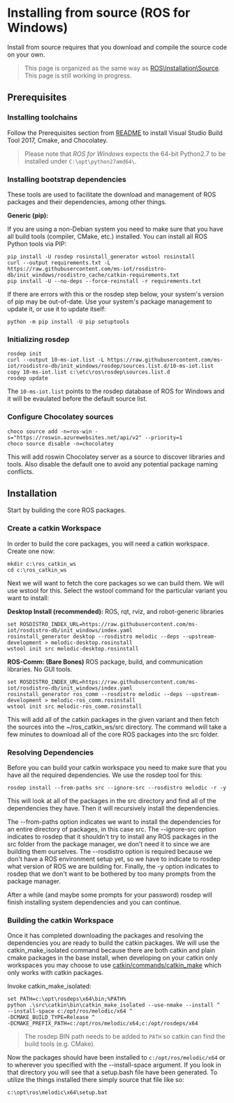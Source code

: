 # Installing from source (ROS for Windows)
Install from source requires that you download and compile the source code on your own.

> This page is organized as the same way as [ROS\Installation\Source](http://wiki.ros.org/Installation/Source). This page is still working in progress.

## Prerequisites
### Installing toolchains
Follow the Prerequisites section from [README](/README.md) to install Visual Studio Build Tool 2017, Cmake, and Chocolatey.

> Please note that *ROS for Windows* expects the 64-bit Python2.7 to be installed under `C:\opt\python27amd64\`.

### Installing bootstrap dependencies
These tools are used to facilitate the download and management of ROS packages and their dependencies, among other things.

**Generic (pip):**

If you are using a non-Debian system you need to make sure that you have all build tools (compiler, CMake, etc.) installed. You can install all ROS Python tools via PIP:

    pip install -U rosdep rosinstall_generator wstool rosinstall
    curl --output requirements.txt -L https://raw.githubusercontent.com/ms-iot/rosdistro-db/init_windows/rosdistro_cache/catkin-requirements.txt
    pip install -U --no-deps --force-reinstall -r requirements.txt

If there are errors with this or the rosdep step below, your system's version of pip may be out-of-date. Use your system's package management to update it, or use it to update itself:
    
    python -m pip install -U pip setuptools

### Initializing rosdep
    rosdep init
    curl --output 10-ms-iot.list -L https://raw.githubusercontent.com/ms-iot/rosdistro-db/init_windows/rosdep/sources.list.d/10-ms-iot.list
    copy 10-ms-iot.list c:\etc\ros\rosdep\sources.list.d
    rosdep update

The `10-ms-iot.list` points to the rosdep database of ROS for Windows and it will be evaulated before the default source list.

### Configure Chocolatey sources
    choco source add -n=ros-win -s="https://roswin.azurewebsites.net/api/v2" --priority=1
    choco source disable -n=chocolatey

This will add roswin Chocolatey server as a source to discover libraries and tools. Also disable the default one to avoid any potential package naming conflicts.

## Installation
Start by building the core ROS packages.

### Create a catkin Workspace
In order to build the core packages, you will need a catkin workspace. Create one now:

    mkdir c:\ros_catkin_ws
    cd c:\ros_catkin_ws

Next we will want to fetch the core packages so we can build them. We will use wstool for this. Select the wstool command for the particular variant you want to install:

**Desktop Install (recommended):** ROS, rqt, rviz, and robot-generic libraries

    set ROSDISTRO_INDEX_URL=https://raw.githubusercontent.com/ms-iot/rosdistro-db/init_windows/index.yaml
    rosinstall_generator desktop --rosdistro melodic --deps --upstream-development > melodic-desktop.rosinstall
    wstool init src melodic-desktop.rosinstall

**ROS-Comm: (Bare Bones)** ROS package, build, and communication libraries. No GUI tools.

    set ROSDISTRO_INDEX_URL=https://raw.githubusercontent.com/ms-iot/rosdistro-db/init_windows/index.yaml
    rosinstall_generator ros_comm --rosdistro melodic --deps --upstream-development > melodic-ros_comm.rosinstall
    wstool init src melodic-ros_comm.rosinstall

This will add all of the catkin packages in the given variant and then fetch the sources into the ~/ros_catkin_ws/src directory. The command will take a few minutes to download all of the core ROS packages into the src folder.

### Resolving Dependencies
Before you can build your catkin workspace you need to make sure that you have all the required dependencies. We use the rosdep tool for this:

    rosdep install --from-paths src --ignore-src --rosdistro melodic -r -y

This will look at all of the packages in the src directory and find all of the dependencies they have. Then it will recursively install the dependencies.

The --from-paths option indicates we want to install the dependencies for an entire directory of packages, in this case src. The --ignore-src option indicates to rosdep that it shouldn't try to install any ROS packages in the src folder from the package manager, we don't need it to since we are building them ourselves. The --rosdistro option is required because we don't have a ROS environment setup yet, so we have to indicate to rosdep what version of ROS we are building for. Finally, the -y option indicates to rosdep that we don't want to be bothered by too many prompts from the package manager.

After a while (and maybe some prompts for your password) rosdep will finish installing system dependencies and you can continue.

### Building the catkin Workspace
Once it has completed downloading the packages and resolving the dependencies you are ready to build the catkin packages. We will use the catkin_make_isolated command because there are both catkin and plain cmake packages in the base install, when developing on your catkin only workspaces you may choose to use [catkin/commands/catkin_make](http://wiki.ros.org/catkin/commands/catkin_make) which only works with catkin packages.

Invoke catkin_make_isolated:

```
set PATH=c:\opt\rosdeps\x64\bin;%PATH%
python .\src\catkin\bin\catkin_make_isolated --use-nmake --install ^
--install-space c:/opt/ros/melodic/x64 ^
-DCMAKE_BUILD_TYPE=Release ^
-DCMAKE_PREFIX_PATH=c:/opt/ros/melodic/x64;c:/opt/rosdeps/x64
```

>The rosdep BIN path needs to be added to `PATH` so catkin can find the build tools (e.g. CMake).

Now the packages should have been installed to `c:/opt/ros/melodic/x64` or to wherever you specified with the --install-space argument. If you look in that directory you will see that a setup.bash file have been generated. To utilize the things installed there simply source that file like so:
 
```
c:\opt\ros\melodic\x64\setup.bat
```


